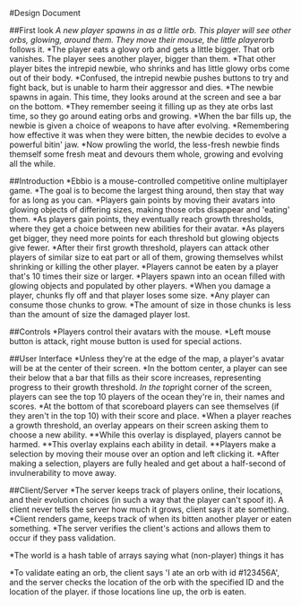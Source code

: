 #Design Document

##First look
*A new player spawns in as a little orb. This player will see other orbs, glowing, around them. They move their mouse, the little player*orb follows it.
*The player eats a glowy orb and gets a little bigger. That orb vanishes. The player sees another player, bigger than them.
*That other player bites the intrepid newbie, who shrinks and has little glowy orbs come out of their body.
*Confused, the intrepid newbie pushes buttons to try and fight back, but is unable to harm their aggressor and dies.
*The newbie spawns in again. This time, they looks around at the screen and see a bar on the bottom.
*They remember seeing it filling up as they ate orbs last time, so they go around eating orbs and growing.
*When the bar fills up, the newbie is given a choice of weapons to have after evolving. 
*Remembering how effective it was when they were bitten, the newbie decides to evolve a powerful bitin' jaw.
*Now prowling the world, the less-fresh newbie finds themself some fresh meat and devours them whole, growing and evolving all the while.

##Introduction
*Ebbio is a mouse-controlled competitive online multiplayer game. 
*The goal is to become the largest thing around, then stay that way for as long as you can.
*Players gain points by moving their avatars into glowing objects of differing sizes, making those orbs disappear and 'eating' them.
*As players gain points, they eventually reach growth thresholds, where they get a choice between new abilities for their avatar.
*As players get bigger, they need more points for each threshold but glowing objects give fewer.
*After their first growth threshold, players can attack other players of similar size to eat part or all of them, growing themselves whilst shrinking or killing the other player.
*Players cannot be eaten by a player that's 10 times their size or larger.
*Players spawn into an ocean filled with glowing objects and populated by other players.
*When you damage a player, chunks fly off and that player loses some size.
*Any player can consume those chunks to grow.
*The amount of size in those chunks is less than the amount of size the damaged player lost.

##Controls
*Players control their avatars with the mouse.
*Left mouse button is attack, right mouse button is used for special actions.

##User Interface
*Unless they're at the edge of the map, a player's avatar will be at the center of their screen.
*In the bottom center, a player can see their below that a bar that fills as their score increases, representing progress to their growth threshold.
*In the top*right corner of the screen, players can see the top 10 players of the ocean they're in, their names and scores.
*At the bottom of that scoreboard players can see themselves (if they aren't in the top 10) with their score and place.
*When a player reaches a growth threshold, an overlay appears on their screen asking them to choose a new ability.
**While this overlay is displayed, players cannot be harmed.
**This overlay explains each ability in detail.
**Players make a selection by moving their mouse over an option and left clicking it.
*After making a selection, players are fully healed and get about a half-second of invulnerability to move away.

##Client/Server
*The server keeps track of players online, their locations, and their evolution choices (in such a way that the player can't spoof it). A client never tells the server how much it grows, client says it ate something.
*Client renders game, keeps track of when its bitten another player or eaten something.
*The server verifies the client's actions and allows them to occur if they pass validation.

*The world is a hash table of arrays saying what (non-player) things it has

*To validate eating an orb, the client says 'I ate an orb with id #123456A', and the server checks the location of the orb with the specified ID and the location of the player. if those locations line up, the orb is eaten.
